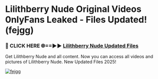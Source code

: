 # Lilithberry Nude Original Videos 0nlyFans Leaked - Files Updated! (fejgg)

<h3>🔴 CLICK HERE 🌐==►► <a href="https://tinyurl.com/yrmya6cz" rel="nofollow">Lilithberry Nude Updated Files</a></h3>

Get Lilithberry Nude and all content. Now you can access all videos and pictures of Lilithberry Nude. New Updated Files 2025!

[![fejgg](https://i.imgur.com/FMdXYCs.gif)](https://tinyurl.com/yrmya6cz)
